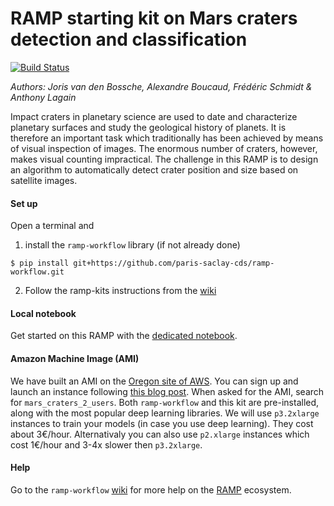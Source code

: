 # RAMP starting kit on Mars craters detection and classification

[![Build Status](https://travis-ci.org/ramp-kits/mars_craters.svg?branch=master)](https://travis-ci.org/ramp-kits/mars_craters)

_Authors: Joris van den Bossche, Alexandre Boucaud, Frédéric Schmidt & Anthony Lagain_

Impact craters in planetary science are used to date and characterize planetary surfaces and study the geological history of planets. It is therefore an important task which traditionally has been achieved by means of visual inspection of images. The enormous number of craters, however, makes visual counting impractical. The challenge in this RAMP is to design an algorithm to automatically detect crater position and size based on satellite images.

#### Set up

Open a terminal and

1. install the `ramp-workflow` library (if not already done)
  ```
  $ pip install git+https://github.com/paris-saclay-cds/ramp-workflow.git
  ```
  
2. Follow the ramp-kits instructions from the [wiki](https://github.com/paris-saclay-cds/ramp-workflow/wiki/Getting-started-with-a-ramp-kit)

#### Local notebook

Get started on this RAMP with the [dedicated notebook](mars_craters_starting_kit.ipynb).

#### Amazon Machine Image (AMI)
 
We have built an AMI on the [Oregon site of AWS](https://us-west-2.console.aws.amazon.com). You can sign up and launch an instance following [this blog post](https://hackernoon.com/keras-with-gpu-on-amazon-ec2-a-step-by-step-instruction-4f90364e49ac). When asked for the AMI, search for `mars_craters_2_users`. Both `ramp-workflow` and this kit are pre-installed, along with the most popular deep learning libraries. We will use `p3.2xlarge` instances to train your models (in case you use deep learning). They cost about 3€/hour. Alternativaly you can also use `p2.xlarge` instances which cost 1€/hour and 3-4x slower then `p3.2xlarge`.


#### Help
Go to the `ramp-workflow` [wiki](https://github.com/paris-saclay-cds/ramp-workflow/wiki) for more help on the [RAMP](http:www.ramp.studio) ecosystem.




